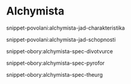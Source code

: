 # Alchymista

snippet-povolani:alchymista-jad-charakteristika

snippet-povolani:alchymista-jad-schopnosti


snippet-obory:alchymista-spec-divotvurce

snippet-obory:alchymista-spec-pyrofor

snippet-obory:alchymista-spec-theurg
